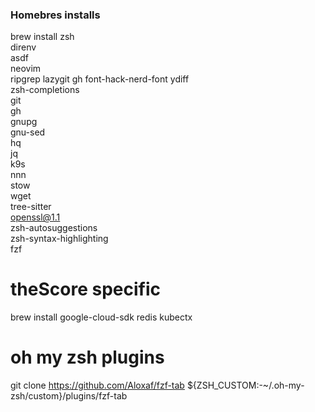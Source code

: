 ### Homebres installs

brew install zsh \
direnv \
asdf \
neovim \
ripgrep lazygit gh font-hack-nerd-font ydiff \
zsh-completions \
git \
gh \
gnupg \
gnu-sed \
hq \
jq \
k9s \
nnn \
stow \
wget \
tree-sitter \
openssl@1.1 \
zsh-autosuggestions \
zsh-syntax-highlighting \
fzf

# theScore specific

brew install google-cloud-sdk redis kubectx

# oh my zsh plugins
git clone https://github.com/Aloxaf/fzf-tab ${ZSH_CUSTOM:-~/.oh-my-zsh/custom}/plugins/fzf-tab

